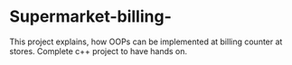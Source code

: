 # Supermarket-billing- 
This project explains, how OOPs can be implemented at billing counter at stores.
Complete c++ project to have hands on.
